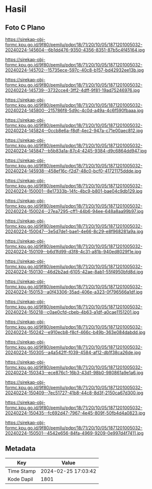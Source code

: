 # Hasil

## Foto C Plano

https://sirekap-obj-formc.kpu.go.id/9f80/pemilu/pdpr/18/71/20/10/05/1871201005032-20240224-145604--6b1dd476-9350-4356-8351-87b5c4f45164.jpg

https://sirekap-obj-formc.kpu.go.id/9f80/pemilu/pdpr/18/71/20/10/05/1871201005032-20240224-145702--15735ece-597c-40c8-b157-bd42932ee13b.jpg

https://sirekap-obj-formc.kpu.go.id/9f80/pemilu/pdpr/18/71/20/10/05/1871201005032-20240224-145739--3732cce4-3ff2-4dff-9f81-19ad75246976.jpg

https://sirekap-obj-formc.kpu.go.id/9f80/pemilu/pdpr/18/71/20/10/05/1871201005032-20240224-145800--215786f8-5d9c-4c0d-a49a-4c6f590fbaaa.jpg

https://sirekap-obj-formc.kpu.go.id/9f80/pemilu/pdpr/18/71/20/10/05/1871201005032-20240224-145824--0ccb8e6a-f8df-4ec2-947a-c71e00aec812.jpg

https://sirekap-obj-formc.kpu.go.id/9f80/pemilu/pdpr/18/71/20/10/05/1871201005032-20240224-145847--b5b83a1a-87c4-4245-9384-d9c6864dd947.jpg

https://sirekap-obj-formc.kpu.go.id/9f80/pemilu/pdpr/18/71/20/10/05/1871201005032-20240224-145938--458ef16c-f2d7-48c0-bcf0-41721175ddde.jpg

https://sirekap-obj-formc.kpu.go.id/9f80/pemilu/pdpr/18/71/20/10/05/1871201005032-20240224-150001--8e17333b-14fc-4bc9-b801-bae04c9db129.jpg

https://sirekap-obj-formc.kpu.go.id/9f80/pemilu/pdpr/18/71/20/10/05/1871201005032-20240224-150024--27ea7295-cff1-44b6-94ee-648a8aa99b97.jpg

https://sirekap-obj-formc.kpu.go.id/9f80/pemilu/pdpr/18/71/20/10/05/1871201005032-20240224-150047--3e5d7de1-bae1-4e66-8c29-e8f968281a9a.jpg

https://sirekap-obj-formc.kpu.go.id/9f80/pemilu/pdpr/18/71/20/10/05/1871201005032-20240224-150109--b6d1fd99-d3f8-4c31-a81b-940ed8029f1e.jpg

https://sirekap-obj-formc.kpu.go.id/9f80/pemilu/pdpr/18/71/20/10/05/1871201005032-20240224-150130--46d2b2ad-6105-42ae-8ab1-55f4950bfd8d.jpg

https://sirekap-obj-formc.kpu.go.id/9f80/pemilu/pdpr/18/71/20/10/05/1871201005032-20240224-150153--a0f43306-35ad-406e-a323-0f796566a1df.jpg

https://sirekap-obj-formc.kpu.go.id/9f80/pemilu/pdpr/18/71/20/10/05/1871201005032-20240224-150218--c0ae0cfd-cbeb-4b63-a1df-a0cae1151201.jpg

https://sirekap-obj-formc.kpu.go.id/9f80/pemilu/pdpr/18/71/20/10/05/1871201005032-20240224-150242--e910ecb8-f8cf-466c-b49b-363e084dabdd.jpg

https://sirekap-obj-formc.kpu.go.id/9f80/pemilu/pdpr/18/71/20/10/05/1871201005032-20240224-150305--a4a542ff-f039-4584-af12-db1f38ca26de.jpg

https://sirekap-obj-formc.kpu.go.id/9f80/pemilu/pdpr/18/71/20/10/05/1871201005032-20240224-150343--ece876c1-16b3-43d1-98b0-980861a9e1a6.jpg

https://sirekap-obj-formc.kpu.go.id/9f80/pemilu/pdpr/18/71/20/10/05/1871201005032-20240224-150409--7ec51727-41b8-44c8-8d3f-2150ca67d300.jpg

https://sirekap-obj-formc.kpu.go.id/9f80/pemilu/pdpr/18/71/20/10/05/1871201005032-20240224-150435--fc692d47-7967-4e45-809f-50fb4d4a0823.jpg

https://sirekap-obj-formc.kpu.go.id/9f80/pemilu/pdpr/18/71/20/10/05/1871201005032-20240224-150501--4542e656-84fa-4969-9209-0e997d4f7411.jpg


## Metadata

| Key        | Value               |
| ---------- | ------------------- |
| Time Stamp | 2024-02-25 17:03:42 |
| Kode Dapil | 1801                |



